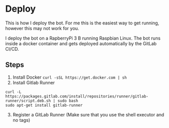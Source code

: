 # Deploy
This is how I deploy the bot. For me this is the easiest way to get
running, however this may not work for you.

I deploy the bot on a RapberryPi 3 B running Raspbian Linux. The bot runs
inside a docker container and gets deployed automatically by the 
GitLab CI/CD.

## Steps
1. Install Docker
`curl -sSL https://get.docker.com | sh`
2. Install Gitlab Runner
```
curl -L https://packages.gitlab.com/install/repositories/runner/gitlab-runner/script.deb.sh | sudo bash
sudo apt-get install gitlab-runner
```
3. Register a GitLab Runner (Make sure that you use the shell executor and no tags)
